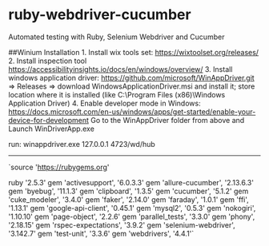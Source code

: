 # ruby-webdriver-cucumber
Automated testing with Ruby, Selenium Webdriver and Cucumber


##Winium Installation
	1. Install wix tools set: https://wixtoolset.org/releases/
	2. Install inspection tool https://accessibilityinsights.io/docs/en/windows/overview/
	3. Install windows application driver: https://github.com/microsoft/WinAppDriver.git => Releases => download WindowsApplicationDriver.msi and install it; store location where it is installed (like C:\Program Files (x86)\Windows Application Driver\)
	4. Enable developer mode in Windows: https://docs.microsoft.com/en-us/windows/apps/get-started/enable-your-device-for-development
Go to the WinAppDriver folder from above and Launch WinDriverApp.exe

run:  winappdriver.exe 127.0.0.1 4723/wd/hub



---
`source 'https://rubygems.org'

ruby '2.5.3'
gem 'activesupport', '6.0.3.3'
gem 'allure-cucumber', '2.13.6.3'
gem 'byebug', '11.1.3'
gem 'clipboard', '1.3.5'
gem 'cucumber', '5.1.2'
gem 'cuke_modeler', '3.4.0'
gem 'faker', '2.14.0'
gem 'faraday', '1.0.1'
gem 'ffi', '1.13.1'
gem 'google-api-client', '0.45.1'
gem 'mysql2', '0.5.3'
gem 'nokogiri', '1.10.10'
gem 'page-object', '2.2.6'
gem 'parallel_tests', '3.3.0'
gem 'phony', '2.18.15'
gem 'rspec-expectations', '3.9.2'
gem 'selenium-webdriver', '3.142.7'
gem 'test-unit', '3.3.6'
gem 'webdrivers', '4.4.1'`